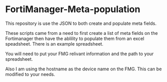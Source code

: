 # FortiManager-Meta-population
This repository is use the JSON to both create and populate meta fields.

These scripts came from a need to first create a list of meta fields on the Fortimanager then have the ablility
to populate them from an excel speadsheet.  There is an example spreadsheet.  

You will need to put your FMG relivant information and the path to your spreadsheet.

Also I am using the hostname as the device name on the FMG.  This can be modified to your needs.


